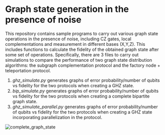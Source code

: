 # Graph state generation in the presence of noise
This repository contains sample programs to carry out various graph state operations in the presence of noise, including CZ gates, local complementations and measurement in different bases (X,Y,Z). This includes functions to calculate the fidelity of the obtained graph state after some set of operations. Specifically, there are 3 files to carry out simulations to compare the performance of two graph state distribution algorithms: the subgraph complementation protocol and the factory node + teleportation protocol.

1. _ghz_simulate.py_ generates graphs of error probability/number of qubits vs fidelity for the two protocols when creating a GHZ state.
2. _bip_simulate.py_ generates graphs of error probability/number of qubits vs fidelity for the two protocols when creating a complete bipartite graph state.
3. _ghz_simulate_parallel.py_ generates graphs of error probability/number of qubits vs fidelity for the two protocols when creating a GHZ state incorporating parallelization in the protocol.

![complete_graph_state](https://github.com/Anisen123/graph-state-simulator/assets/87408590/36889e01-c136-4dcb-91bb-1615e2a6d3bb)

